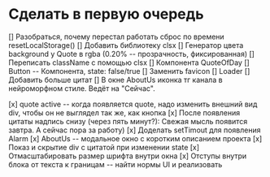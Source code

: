 # Сделать в первую очередь

[] Разобраться, почему перестал работать сброс по времени resetLocalStorage()
[] Добавить библиотеку clsx
[] Генератор цвета background у Quote в rgba (0.20% -- прозрачность, фиксированная)
[] Переписать className с помощью clsx
[] Компонента QuoteOfDay
[] Button -- Компонента, state: false/true
[] Заменить favicon
[] Loader
[] Добавить больше цитат
[] В окне AboutUs иконка тг канала в нейроморфном стиле. Ведёт на "Сейчас".

[x] quote active -- когда появляется quote, надо изменить внешний вид div, чтобы он не выглядел так же, как кнопка
[x] После появления цитаты надпись снизу (через пять минут?): Свежая мысль появится завтра. А сейчас пора за работу)
[x] Доделать setTimout для появления Alarm
[x] AboutUs -- модальное окно с коротким описанием проекта
[x] Показ и скрытие div с цитатой при изменении state
[x] Отмасштабировать размер шрифта внутри окна
[x] Отступы внутри блока от текста к границам -- найти нормы UI и реализовать
